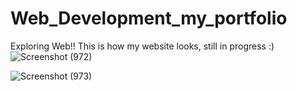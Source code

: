 # Web_Development_my_portfolio
Exploring Web!!
This is how my website looks, still in progress :)
![Screenshot (972)](https://user-images.githubusercontent.com/68474231/107883472-24f58a80-6f15-11eb-8f6d-9d881f4779dc.png)

![Screenshot (973)](https://user-images.githubusercontent.com/68474231/107883486-3fc7ff00-6f15-11eb-9fb8-70dfeeb34d34.png)


